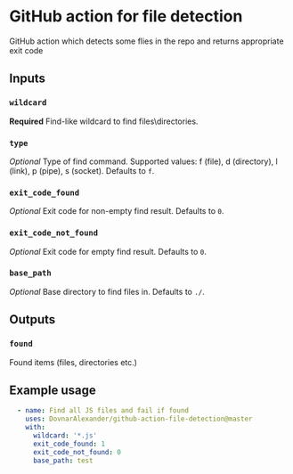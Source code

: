 # GitHub action for file detection
GitHub action which detects some flies in the repo and returns appropriate exit code
## Inputs
### `wildcard`
**Required** Find-like wildcard to find files\directories.
### `type`
*Optional* Type of find command. Supported values: f (file), d (directory), l (link), p (pipe), s (socket). Defaults to `f`.
### `exit_code_found`
*Optional* Exit code for non-empty find result. Defaults to `0`.
### `exit_code_not_found`
*Optional* Exit code for empty find result. Defaults to `0`.
### `base_path`
*Optional* Base directory to find files in. Defaults to `./`.
## Outputs
### `found`
Found items (files, directories etc.)
## Example usage
```yaml
  - name: Find all JS files and fail if found
    uses: DovnarAlexander/github-action-file-detection@master
    with:
      wildcard: '*.js'
      exit_code_found: 1
      exit_code_not_found: 0
      base_path: test
```
